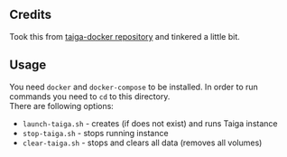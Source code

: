 ## Credits
Took this from [taiga-docker repository](https://github.com/kaleidos-ventures/taiga-docker/) and tinkered a little bit.

## Usage
You need `docker` and `docker-compose` to be installed. In order to run commands you need to `cd` to this directory.  
There are following options:  
* `launch-taiga.sh` - creates (if does not exist) and runs Taiga instance
* `stop-taiga.sh` - stops running instance
* `clear-taiga.sh` - stops and clears all data (removes all volumes)
